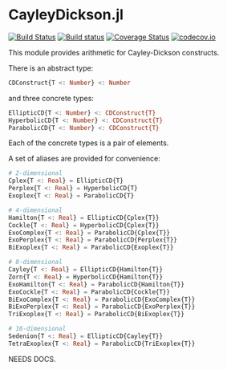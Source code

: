 # CayleyDickson.jl

[![Build Status](https://travis-ci.org/meirizarrygelpi/CayleyDickson.jl.svg?branch=master)](https://travis-ci.org/meirizarrygelpi/CayleyDickson.jl) [![Build status](https://ci.appveyor.com/api/projects/status/96ns6rckr5oi0o8k?svg=true)](https://ci.appveyor.com/project/meirizarrygelpi/cayleydickson-jl) [![Coverage Status](https://coveralls.io/repos/github/meirizarrygelpi/CayleyDickson.jl/badge.svg?branch=master)](https://coveralls.io/github/meirizarrygelpi/CayleyDickson.jl?branch=master) [![codecov.io](http://codecov.io/github/meirizarrygelpi/CayleyDickson.jl/coverage.svg?branch=master)](http://codecov.io/github/meirizarrygelpi/CayleyDickson.jl?branch=master)

This module provides arithmetic for Cayley-Dickson constructs.

There is an abstract type:
```julia
CDConstruct{T <: Number} <: Number
```
and three concrete types:
```julia
EllipticCD{T <: Number} <: CDConstruct{T}
HyperbolicCD{T <: Number} <: CDConstruct{T}
ParabolicCD{T <: Number} <: CDConstruct{T}
```
Each of the concrete types is a pair of elements.

A set of aliases are provided for convenience:
```julia
# 2-dimensional
Cplex{T <: Real} = EllipticCD{T}
Perplex{T <: Real} = HyperbolicCD{T}
Exoplex{T <: Real} = ParabolicCD{T}

# 4-dimensional
Hamilton{T <: Real} = EllipticCD{Cplex{T}}
Cockle{T <: Real} = HyperbolicCD{Cplex{T}}
ExoComplex{T <: Real} = ParabolicCD{Cplex{T}}
ExoPerplex{T <: Real} = ParabolicCD{Perplex{T}}
BiExoplex{T <: Real} = ParabolicCD{Exoplex{T}}

# 8-dimensional
Cayley{T <: Real} = EllipticCD{Hamilton{T}}
Zorn{T <: Real} = HyperbolicCD{Hamilton{T}}
ExoHamilton{T <: Real} = ParabolicCD{Hamilton{T}}
ExoCockle{T <: Real} = ParabolicCD{Cockle{T}}
BiExoComplex{T <: Real} = ParabolicCD{ExoComplex{T}}
BiExoPerplex{T <: Real} = ParabolicCD{ExoPerplex{T}}
TriExoplex{T <: Real} = ParabolicCD{BiExoplex{T}}

# 16-dimensional
Sedenion{T <: Real} = EllipticCD{Cayley{T}}
TetraExoplex{T <: Real} = ParabolicCD{TriExoplex{T}}
```

NEEDS DOCS.